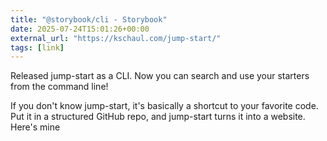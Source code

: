 ```yaml
---
title: "@storybook/cli - Storybook"
date: 2025-07-24T15:01:26+00:00
external_url: "https://kschaul.com/jump-start/"
tags: [link]
---
```


Released jump-start as a CLI. Now you can search and use your starters from the command line!

If you don't know jump-start, it's basically a shortcut to your favorite code. Put it in a structured GitHub repo, and jump-start turns it into a website. Here's mine
